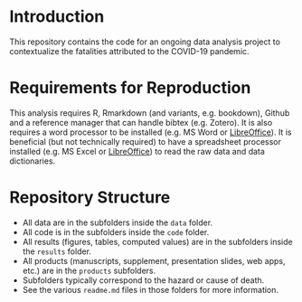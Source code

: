 # Introduction

This repository contains the code for an ongoing data analysis project to contextualize the fatalities attributed to the COVID-19 pandemic.


# Requirements for Reproduction

This analysis requires R, Rmarkdown (and variants, e.g. bookdown), Github and a reference manager that can handle bibtex (e.g. Zotero). It is also requires a word processor to be installed (e.g. MS Word or [LibreOffice](https://www.libreoffice.org/)). It is beneficial (but not technically required) to have a spreadsheet processor installed (e.g. MS Excel or [LibreOffice](https://www.libreoffice.org/)) to read the raw data and data dictionaries.


# Repository Structure

* All data are in the subfolders inside the `data` folder.
* All code is in the subfolders inside the `code` folder.
* All results (figures, tables, computed values) are in the subfolders inside the `results` folder.
* All products (manuscripts, supplement, presentation slides, web apps, etc.) are in the `products` subfolders.
* Subfolders typically correspond to the hazard or cause of death.
* See the various `readme.md` files in those folders for more information.




